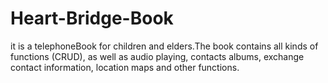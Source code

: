 Heart-Bridge-Book
=================

it is a telephoneBook for children and elders.The book contains all kinds of functions (CRUD), as well as audio playing, contacts albums, exchange contact information, location maps and other functions.
